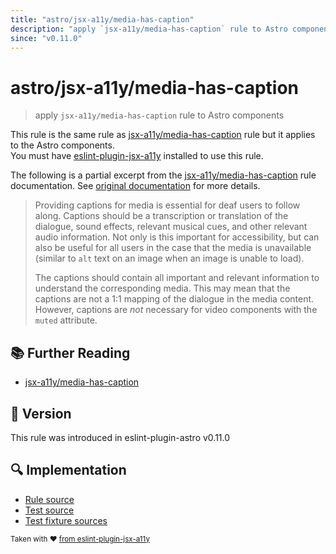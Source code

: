 ```yaml
---
title: "astro/jsx-a11y/media-has-caption"
description: "apply `jsx-a11y/media-has-caption` rule to Astro components"
since: "v0.11.0"
---
```


# astro/jsx-a11y/media-has-caption

> apply `jsx-a11y/media-has-caption` rule to Astro components

This rule is the same rule as [jsx-a11y/media-has-caption] rule but it applies to the Astro components.  
You must have [eslint-plugin-jsx-a11y] installed to use this rule.

[eslint-plugin-jsx-a11y]: https://github.com/jsx-eslint/eslint-plugin-jsx-a11y
[jsx-a11y/media-has-caption]: https://github.com/jsx-eslint/eslint-plugin-jsx-a11y/tree/HEAD/docs/rules/media-has-caption.md

The following is a partial excerpt from the [jsx-a11y/media-has-caption] rule documentation. See [original documentation][jsx-a11y/media-has-caption] for more details.

> Providing captions for media is essential for deaf users to follow along. Captions should be a transcription or translation of the dialogue, sound effects, relevant musical cues, and other relevant audio information. Not only is this important for accessibility, but can also be useful for all users in the case that the media is unavailable (similar to `alt` text on an image when an image is unable to load).
>
> The captions should contain all important and relevant information to understand the corresponding media. This may mean that the captions are not a 1:1 mapping of the dialogue in the media content. However, captions are *not* necessary for video components with the `muted` attribute.

## :books: Further Reading

- [jsx-a11y/media-has-caption]

## :rocket: Version

This rule was introduced in eslint-plugin-astro v0.11.0

## :mag: Implementation

- [Rule source](https://github.com/ota-meshi/eslint-plugin-astro/blob/main/src/rules/jsx-a11y/media-has-caption.ts)
- [Test source](https://github.com/ota-meshi/eslint-plugin-astro/blob/main/tests/src/rules/jsx-a11y/media-has-caption.ts)
- [Test fixture sources](https://github.com/ota-meshi/eslint-plugin-astro/tree/main/tests/fixtures/rules/jsx-a11y/media-has-caption)

<sup>Taken with ❤️ [from eslint-plugin-jsx-a11y](https://github.com/jsx-eslint/eslint-plugin-jsx-a11y/tree/HEAD/docs/rules/media-has-caption.md)</sup>
